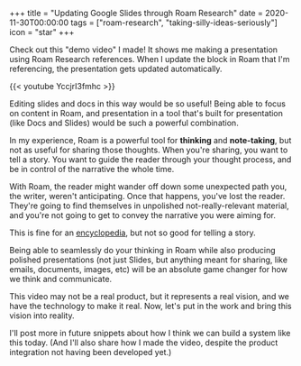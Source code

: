 +++
title = "Updating Google Slides through Roam Research"
date = 2020-11-30T00:00:00
tags = ["roam-research", "taking-silly-ideas-seriously"]
icon = "star"
+++

Check out this "demo video" I made! It shows me making a presentation using Roam Research references. When I update the block in Roam that I'm referencing, the presentation gets updated automatically.

{{< youtube YccjrI3fmhc >}}

Editing slides and docs in this way would be so useful! Being able to focus on content in Roam, and presentation in a tool that's built for presentation (like Docs and Slides) would be such a powerful combination.

In my experience, Roam is a powerful tool for __thinking__ and __note-taking__, but not as useful for sharing those thoughts. When you're sharing, you want to tell a story. You want to guide the reader through your thought process, and be in control of the narrative the whole time.

With Roam, the reader might wander off down some unexpected path you, the writer, weren't anticipating. Once that happens, you've lost the reader. They're going to find themselves in unpolished not-really-relevant material, and you're not going to get to convey the narrative you were aiming for.

This is fine for an [encyclopedia](http://en.wikipedia.org/), but not so good for telling a story.

Being able to seamlessly do your thinking in Roam while also producing polished presentations (not just Slides, but anything meant for sharing, like emails, documents, images, etc) will be an absolute game changer for how we think and communicate.

This video may not be a real product, but it represents a real vision, and we have the technology to make it real. Now, let's put in the work and bring this vision into reality.

I'll post more in future snippets about how I think we can build a system like this today. (And I'll also share how I made the video, despite the product integration not having been developed yet.)
